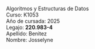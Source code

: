 Algoritmos y Estructuras de Datos\
Curso: K1053\
Año de cursada: 2025\
Legajo: **220.983-4**\
Apellido: Benitez\
Nombre: Josselyne
